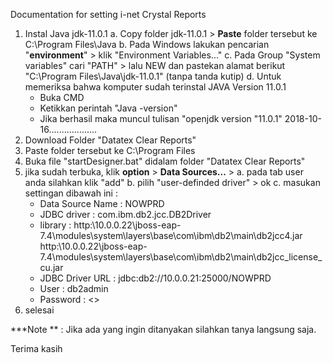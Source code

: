 Documentation for setting i-net Crystal Reports

1. Instal Java jdk-11.0.1
  a. Copy folder jdk-11.0.1 > **Paste** folder tersebut ke C:\Program Files\Java
  b. Pada Windows lakukan pencarian "**environment**" > klik "Environment Variables..."
  c. Pada Group "System variables" cari "PATH" > lalu NEW dan pastekan alamat berikut "C:\Program Files\Java\jdk-11.0.1" (tanpa tanda kutip)
  d. Untuk memeriksa bahwa komputer sudah terinstal JAVA Version 11.0.1
    - Buka CMD
    - Ketikkan perintah "Java -version"
    - Jika berhasil maka muncul tulisan "openjdk version "11.0.1" 2018-10-16...................
3. Download Folder "Datatex Clear Reports"
4. Paste folder tersebut ke C:\Program Files
5. Buka file "startDesigner.bat" didalam folder "Datatex Clear Reports"
6. jika sudah terbuka, klik **option** > **Data Sources...** >
   a. pada tab user anda silahkan klik "add"
   b. pilih "user-definded driver" > ok
   c. masukan settingan dibawah ini :
     - Data Source Name : NOWPRD
     - JDBC driver : com.ibm.db2.jcc.DB2Driver
     - library : http:\\10.0.0.22\jboss-eap-7.4\modules\system\layers\base\com\ibm\db2\main\db2jcc4.jar http:\\10.0.0.22\jboss-eap-7.4\modules\system\layers\base\com\ibm\db2\main\db2jcc_license_cu.jar
     - JDBC Driver URL : jdbc:db2://10.0.0.21:25000/NOWPRD
     - User : db2admin
     - Password : <<Jika sudah sampai step ini silahkan bertanya di group Programmer ITTI>>
7. selesai

***Note ** : Jika ada yang ingin ditanyakan silahkan tanya langsung saja.

Terima kasih
